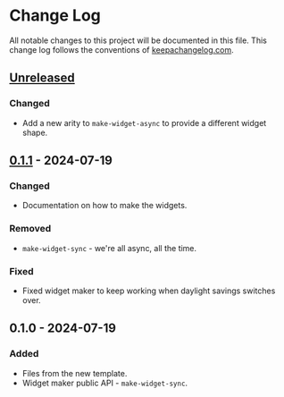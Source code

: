 # Change Log
All notable changes to this project will be documented in this file. This change log follows the conventions of [keepachangelog.com](http://keepachangelog.com/).

## [Unreleased]
### Changed
- Add a new arity to `make-widget-async` to provide a different widget shape.

## [0.1.1] - 2024-07-19
### Changed
- Documentation on how to make the widgets.

### Removed
- `make-widget-sync` - we're all async, all the time.

### Fixed
- Fixed widget maker to keep working when daylight savings switches over.

## 0.1.0 - 2024-07-19
### Added
- Files from the new template.
- Widget maker public API - `make-widget-sync`.

[Unreleased]: https://sourcehost.site/your-name/problema22/compare/0.1.1...HEAD
[0.1.1]: https://sourcehost.site/your-name/problema22/compare/0.1.0...0.1.1

